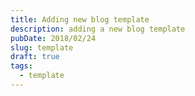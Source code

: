 ```yaml
---
title: Adding new blog template
description: adding a new blog template
pubDate: 2018/02/24
slug: template
draft: true
tags:
  - template
---
```

